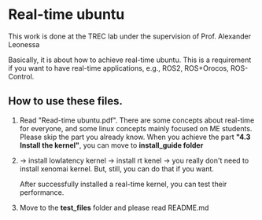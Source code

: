 # Real-time ubuntu

This work is done at the TREC lab under the supervision of Prof. Alexander Leonessa

Basically, it is about how to achieve real-time ubuntu. This is a requirement if you want to have real-time applications, e.g., ROS2, ROS+Orocos, ROS-Control. 

## How to use these files.

1. Read "Read-time ubuntu.pdf". There are some concepts about real-time for everyone, and some linux concepts mainly focused on ME students. Please skip the part you already know. When you achieve the part **"4.3 Install the kernel"**, you can move to  **install_guide folder**

2.  -> install lowlatency kernel
    -> install rt         kenel
    -> you really don't need to install xenomai kernel. But, still, you can do that if you want.
    
    After successfully installed a real-time kernel, you can test their performance. 

3. Move to the **test_files** folder and please read README.md

